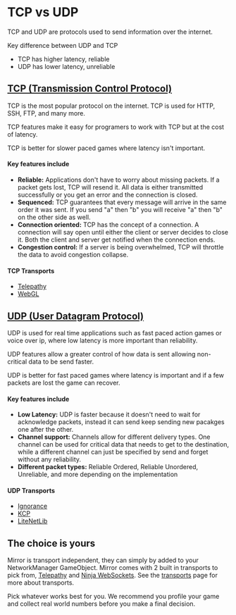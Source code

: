 # TCP vs UDP

TCP and UDP are protocols used to send information over the internet. 

Key difference between UDP and TCP
-   TCP has higher latency, reliable
-   UDP has lower latency, unreliable

## [TCP (Transmission Control Protocol)](https://en.wikipedia.org/wiki/Transmission_Control_Protocol)

TCP is the most popular protocol on the internet. TCP is used for HTTP, SSH, FTP, and many more.

TCP features make it easy for programers to work with TCP but at the cost of latency.

TCP is better for slower paced games where latency isn't important.

#### Key features include

* **Reliable:** Applications don't have to worry about missing packets. If a packet gets lost, TCP will resend it. All data is either transmitted successfully or you get an error and the connection is closed. 
* **Sequenced:** TCP guarantees that every message will arrive in the same order it was sent. If you send "a" then "b" you will receive "a" then "b" on the other side as well.
* **Connection oriented:** TCP has the concept of a connection. A connection will say open until either the client or server decides to close it. Both the client and server get notified when the connection ends.
* **Congestion control:** If a server is being overwhelmed, TCP will throttle the data to avoid congestion collapse.

#### TCP Transports

* [Telepathy](../Transports/Telepathy.md)
* [WebGL](../Transports/SimpleWebTransport.md)

## [UDP (User Datagram Protocol)](https://en.wikipedia.org/wiki/User_Datagram_Protocol)

UDP is used for real time applications such as fast paced action games or voice over ip, where low latency is more important than reliability.

UDP features allow a greater control of how data is sent allowing non-critical data to be send faster.

UDP is better for fast paced games where latency is important and if a few packets are lost the game can recover.

#### Key features include

* **Low Latency:** UDP is faster because it doesn't need to wait for acknowledge packets, instead it can send keep sending new pacakges one after the other.
* **Channel support:** Channels allow for different delivery types. One channel can be used for critical data that needs to get to the destination, while a different channel can just be specified by send and forget without any reliability.
* **Different packet types:** Reliable Ordered, Reliable Unordered, Unreliable, and more depending on the implementation

#### UDP Transports

* [Ignorance](../Transports/Ignorance.md)
* [KCP](../Transports/KCPTransport.md)
* [LiteNetLib](../Transports/LiteNetLibTransport.md)

## The choice is yours

Mirror is transport independent, they can simply by added to your NetworkManager GameObject. Mirror comes with 2 built in transports to pick from, [Telepathy](../Transports/Telepathy.md) and [Ninja WebSockets](../Transports/SimpleWebTransport.md). See the [transports](../Transports/index.md) page for more about transports.

Pick whatever works best for you. We recommend you profile your game and collect real world numbers before you make a final decision.
